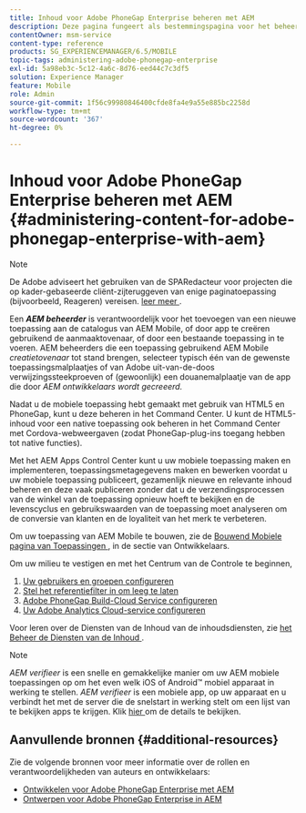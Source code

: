 ```yaml
---
title: Inhoud voor Adobe PhoneGap Enterprise beheren met AEM
description: Deze pagina fungeert als bestemmingspagina voor het beheer van Adobe PhoneGap Enterprise.
contentOwner: msm-service
content-type: reference
products: SG_EXPERIENCEMANAGER/6.5/MOBILE
topic-tags: administering-adobe-phonegap-enterprise
exl-id: 5a98eb3c-5c12-4a6c-8d76-eed44c7c3df5
solution: Experience Manager
feature: Mobile
role: Admin
source-git-commit: 1f56c99980846400cfde8fa4e9a55e885bc2258d
workflow-type: tm+mt
source-wordcount: '367'
ht-degree: 0%

---
```


# Inhoud voor Adobe PhoneGap Enterprise beheren met AEM {#administering-content-for-adobe-phonegap-enterprise-with-aem}

>[!NOTE]
>
>De Adobe adviseert het gebruiken van de SPARedacteur voor projecten die op kader-gebaseerde cliënt-zijteruggeven van enige paginatoepassing (bijvoorbeeld, Reageren) vereisen. [ leer meer ](/help/sites-developing/spa-overview.md).

Een ***AEM beheerder*** is verantwoordelijk voor het toevoegen van een nieuwe toepassing aan de catalogus van AEM Mobile, of door app te creëren gebruikend de aanmaaktovenaar, of door een bestaande toepassing in te voeren. AEM beheerders die een toepassing gebruikend AEM Mobile *creatietovenaar* tot stand brengen, selecteer typisch één van de gewenste toepassingsmalplaatjes of van Adobe uit-van-de-doos verwijzingssteekproeven of (gewoonlijk) een douanemalplaatje van de app die door *AEM ontwikkelaars wordt gecreeerd.*

Nadat u de mobiele toepassing hebt gemaakt met gebruik van HTML5 en PhoneGap, kunt u deze beheren in het Command Center. U kunt de HTML5-inhoud voor een native toepassing ook beheren in het Command Center met Cordova-webweergaven (zodat PhoneGap-plug-ins toegang hebben tot native functies).

Met het AEM Apps Control Center kunt u uw mobiele toepassing maken en implementeren, toepassingsmetagegevens maken en bewerken voordat u uw mobiele toepassing publiceert, gezamenlijk nieuwe en relevante inhoud beheren en deze vaak publiceren zonder dat u de verzendingsprocessen van de winkel van de toepassing opnieuw hoeft te bekijken en de levenscyclus en gebruikswaarden van de toepassing moet analyseren om de conversie van klanten en de loyaliteit van het merk te verbeteren.

Om uw toepassing van AEM Mobile te bouwen, zie de [ Bouwend Mobiele pagina van Toepassingen ](/help/mobile/building-app-mobile-phonegap.md), in de sectie van Ontwikkelaars.

Om uw milieu te vestigen en met het Centrum van de Controle te beginnen,

1. [Uw gebruikers en groepen configureren](/help/mobile/configure-users-groups.md)
1. [Stel het referentiefilter in om leeg te laten](/help/mobile/setting-referrer-filter-empty.md)
1. [Adobe PhoneGap Build-Cloud Service configureren](/help/mobile/configure-phonegap-build-cloud.md)
1. [Uw Adobe Analytics Cloud-service configureren](/help/mobile/configure-adobe-mobile-cloud-service.md)

Voor leren over de Diensten van de Inhoud van de inhoudsdiensten, zie [ het Beheer de Diensten van de Inhoud ](/help/mobile/developing-content-services.md).

>[!NOTE]
>
>*AEM verifieer* is een snelle en gemakkelijke manier om uw AEM mobiele toepassingen op om het even welk iOS of Android™ mobiel apparaat in werking te stellen. *AEM verifieer* is een mobiele app, op uw apparaat en u verbindt het met de server die de snelstart in werking stelt om een lijst van te bekijken apps te krijgen. Klik [ hier ](/help/mobile/phonegap-mobile-quickstart.md) om de details te bekijken.

## Aanvullende bronnen {#additional-resources}

Zie de volgende bronnen voor meer informatie over de rollen en verantwoordelijkheden van auteurs en ontwikkelaars:

* [Ontwikkelen voor Adobe PhoneGap Enterprise met AEM](/help/mobile/developing-in-phonegap.md)
* [Ontwerpen voor Adobe PhoneGap Enterprise in AEM](/help/mobile/phonegap.md)
